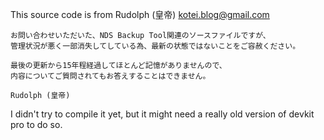 This source code is from Rudolph (皇帝) kotei.blog@gmail.com

```text
お問い合わせいただいた、NDS Backup Tool関連のソースファイルですが、
管理状況が悪く一部消失してしている為、最新の状態ではないことをご容赦ください。

最後の更新から15年程経過してほとんど記憶がありませんので、
内容についてご質問されてもお答えすることはできません。

Rudolph (皇帝)

````

I didn't try to compile it yet, but it might need a really old version of devkit pro to do so.
